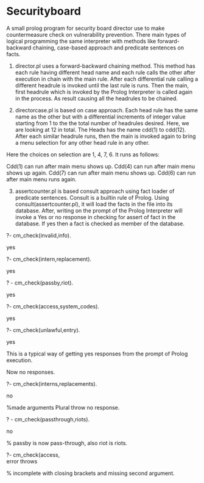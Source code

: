# Securityboard
A small prolog program for security board director use to make countermeasure check on vulnerability prevention. 
There main types of logical programming the same interpreter with methods like forward-backward chaining, case-based approach and predicate sentences on facts. 

1. director.pl uses a forward-backward chaining method. This method has each rule having different head name and each rule calls the other after execution in chain with the main rule. 
After each differential rule calling a different headrule is invoked until the last rule is runs. Then the main, first headrule which is invoked by the Prolog Interpreter is called again in the process. As result causing all the headrules to be chained. 

2. directorcase.pl is based on case approach. Each head rule has the same name as the other but with a differential increments of integer value starting from 1 to the the total number of headrules desired. Here, we are looking at 12 in total. The
Heads has the name cdd(1) to cdd(12). After each similar headrule runs, then the main is invoked again to bring a menu selection for any other head rule in any other. 

Here the choices on selection are 1, 4, 7, 6. It runs as follows:

Cdd(1) can run after main menu shows up. 
Cdd(4) can run after main menu shows up again. 
Cdd(7) can run after main menu shows up. 
Cdd(6) can run after main menu runs again. 

3. assertcounter.pl is based consult approach using fact loader of predicate sentences. Consult is a builtin rule of Prolog. Using consult(assertcounter.pl), it will load the facts in the file into its database.
After, writing on the prompt of the Prolog Interpreter will invoke a Yes or no response in checking for assert of fact in the database. If yes then a fact is checked as member of the database. 

?- cm_check(invalid,info).

yes


?- cm_check(intern,replacement).

yes


? - cm_check(passby,riot).

yes


?- cm_check(access,system_codes).

yes


?- cm_check(unlawful,entry).

yes


This is a typical way of getting yes responses from the prompt of Prolog execution. 

Now no responses. 

?- cm_check(interns,replacements).

no


%made arguments Plural throw no response. 

? - cm_check(passthrough,riots).

no


% pass­by is now pass-through, also riot is riots. 

?- cm_check(access,  
error throws


 % incomplete with closing brackets and missing second argument. 

